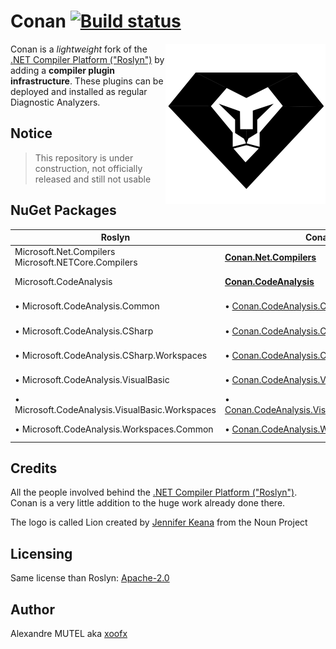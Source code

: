 # Conan  [![Build status](https://ci.appveyor.com/api/projects/status/i5ladyqmy7kp2m98?svg=true)](https://ci.appveyor.com/project/xoofx/conan)

<img align="right" width="256px" height="256px" src="img/conan.png">

Conan is a _lightweight_ fork of the [.NET Compiler Platform ("Roslyn")](https://github.com/dotnet/roslyn/) by adding a **compiler plugin infrastructure**. These plugins can be deployed and installed as regular Diagnostic Analyzers.

## Notice

> This repository is under construction, not officially released and still not usable

## NuGet Packages

| Roslyn | Conan    | NuGet
| ------- | -------- | --------
| Microsoft.Net.Compilers<br>Microsoft.NETCore.Compilers | [**Conan.Net.Compilers**](https://www.nuget.org/packages/Conan.Net.Compilers) | [![NuGet](https://img.shields.io/nuget/v/Conan.Net.Compilers.svg)](https://www.nuget.org/packages/Conan.Net.Compilers/)
| Microsoft.CodeAnalysis | [**Conan.CodeAnalysis**](https://www.nuget.org/packages/Conan.CodeAnalysis/) | [![NuGet](https://img.shields.io/nuget/v/Conan.CodeAnalysis.svg)](https://www.nuget.org/packages/Conan.CodeAnalysis/)
| • Microsoft.CodeAnalysis.Common | • [Conan.CodeAnalysis.Common](https://www.nuget.org/packages/Conan.CodeAnalysis.Common/) | [![NuGet](https://img.shields.io/nuget/v/Conan.CodeAnalysis.Common.svg)](https://www.nuget.org/packages/Conan.CodeAnalysis.Common/)
| • Microsoft.CodeAnalysis.CSharp | • [Conan.CodeAnalysis.CSharp](https://www.nuget.org/packages/Conan.CodeAnalysis.CSharp/) | [![NuGet](https://img.shields.io/nuget/v/Conan.CodeAnalysis.CSharp.svg)](https://www.nuget.org/packages/Conan.CodeAnalysis.CSharp/)
| • Microsoft.CodeAnalysis.CSharp.Workspaces | • [Conan.CodeAnalysis.CSharp.Workspaces](https://www.nuget.org/packages/Conan.CodeAnalysis.CSharp.Workspaces/) | [![NuGet](https://img.shields.io/nuget/v/Conan.CodeAnalysis.CSharp.Workspaces.svg)](https://www.nuget.org/packages/Conan.CodeAnalysis.CSharp.Workspaces/)
| • Microsoft.CodeAnalysis.VisualBasic | • [Conan.CodeAnalysis.VisualBasic](https://www.nuget.org/packages/Conan.CodeAnalysis.VisualBasic/) | [![NuGet](https://img.shields.io/nuget/v/Conan.CodeAnalysis.VisualBasic.svg)](https://www.nuget.org/packages/Conan.CodeAnalysis.VisualBasic/)
| • Microsoft.CodeAnalysis.VisualBasic.Workspaces | • [Conan.CodeAnalysis.VisualBasic.Workspaces](https://www.nuget.org/packages/Conan.CodeAnalysis.VisualBasic.Workspaces/) | [![NuGet](https://img.shields.io/nuget/v/Conan.CodeAnalysis.VisualBasic.Workspaces.svg)](https://www.nuget.org/packages/Conan.CodeAnalysis.VisualBasic.Workspaces/)
| • Microsoft.CodeAnalysis.Workspaces.Common | • [Conan.CodeAnalysis.Workspaces.Common](https://www.nuget.org/packages/Conan.CodeAnalysis.Workspaces.Common/) | [![NuGet](https://img.shields.io/nuget/v/Conan.CodeAnalysis.Workspaces.Common.svg)](https://www.nuget.org/packages/Conan.CodeAnalysis.Workspaces.Common/)

## Credits

All the people involved behind the [.NET Compiler Platform ("Roslyn")](https://github.com/dotnet/roslyn/). Conan is a very little addition to the huge work already done there.

The logo is called Lion created by [Jennifer Keana](https://thenounproject.com/jkeana7/) from the Noun Project

## Licensing

Same license than Roslyn: [Apache-2.0](roslyn/License.txt)

## Author

Alexandre MUTEL aka [xoofx](http://xoofx.com)
